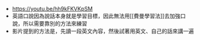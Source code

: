 - https://youtu.be/hh9kFKVKpSM
- 英語口說因為說話本身就是學習目標，因此無法用[[費曼學習法]]去加強口說，所以需要靠別的方法來練習
- 影片提到的方法是，先讀一段英文內容，然後試著用英文、自己的話來講一遍
